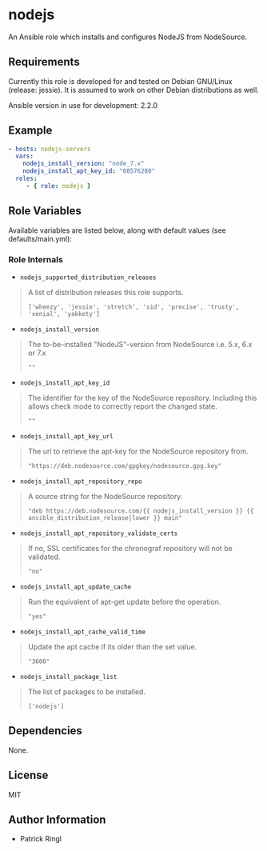 # nodejs

An Ansible role which installs and configures NodeJS from NodeSource.

## Requirements

Currently this role is developed for and tested on Debian GNU/Linux (release: jessie). It is assumed to work on other Debian distributions as well.

Ansible version in use for development: 2.2.0

## Example

```yaml
- hosts: nodejs-servers
  vars:
    nodejs_install_version: "node_7.x"
    nodejs_install_apt_key_id: "68576280"
  roles:
     - { role: nodejs }
```

## Role Variables

Available variables are listed below, along with default values (see defaults/main.yml):

### Role Internals

- `nodejs_supported_distribution_releases`
> A list of distribution releases this role supports.
>
> `['wheezy', 'jessie', 'stretch', 'sid', 'precise', 'trusty', 'xenial', 'yakkety']`

- `nodejs_install_version`
> The to-be-installed "NodeJS"-version from NodeSource i.e. 5.x, 6.x or 7.x
>
> `""`

- `nodejs_install_apt_key_id`

> The identifier for the key of the NodeSource repository. Including this allows check mode to correctly report the changed state.
>
> `""`

- `nodejs_install_apt_key_url`

> The url to retrieve the apt-key for the NodeSource repository from.
>
> `"https://deb.nodesource.com/gpgkey/nodesource.gpg.key"`

- `nodejs_install_apt_repository_repo`

> A source string for the NodeSource repository.
>
> `"deb https://deb.nodesource.com/{{ nodejs_install_version }} {{ ansible_distribution_release|lower }} main"`

- `nodejs_install_apt_repository_validate_certs`

> If no, SSL certificates for the chronograf repository will not be validated.
>
> `"no"`

- `nodejs_install_apt_update_cache`

> Run the equivalent of apt-get update before the operation.
>
> `"yes"`

- `nodejs_install_apt_cache_valid_time`

> Update the apt cache if its older than the set value.
>
> `"3600"`

- `nodejs_install_package_list`

> The list of packages to be installed.
>
> `['nodejs']`


## Dependencies

None.

## License

MIT

## Author Information

* Patrick Ringl
